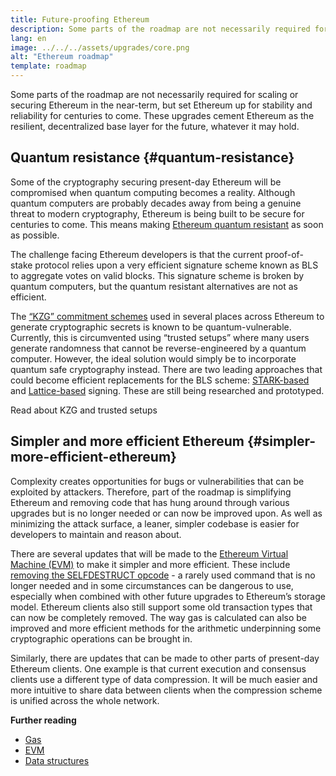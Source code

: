 ```yaml
---
title: Future-proofing Ethereum
description: Some parts of the roadmap are not necessarily required for scaling or securing Ethereum in the near-term, but set Ethereum up for stability and reliability for centuries to come. These upgrades cement Ethereum as the resilient, decentralized base layer for the future, whatever it may hold.
lang: en
image: ../../../assets/upgrades/core.png
alt: "Ethereum roadmap"
template: roadmap
---
```


Some parts of the roadmap are not necessarily required for scaling or securing Ethereum in the near-term, but set Ethereum up for stability and reliability for centuries to come. These upgrades cement Ethereum as the resilient, decentralized base layer for the future, whatever it may hold.

## Quantum resistance {#quantum-resistance}

Some of the cryptography securing present-day Ethereum will be compromised when quantum computing becomes a reality. Although quantum computers are probably decades away from being a genuine threat to modern cryptography, Ethereum is being built to be secure for centuries to come. This means making [Ethereum quantum resistant](https://consensys.net/blog/developers/how-will-quantum-supremacy-affect-blockchain/) as soon as possible.

The challenge facing Ethereum developers is that the current proof-of-stake protocol relies upon a very efficient signature scheme known as BLS to aggregate votes on valid blocks. This signature scheme is broken by quantum computers, but the quantum resistant alternatives are not as efficient.

The [“KZG” commitment schemes](/roadmap/danksharding/#what-is-kzg) used in several places across Ethereum to generate cryptographic secrets is known to be quantum-vulnerable. Currently, this is circumvented using “trusted setups” where many users generate randomness that cannot be reverse-engineered by a quantum computer. However, the ideal solution would simply be to incorporate quantum safe cryptography instead. There are two leading approaches that could become efficient replacements for the BLS scheme: [STARK-based](https://hackmd.io/@vbuterin/stark_aggregation) and [Lattice-based](https://medium.com/asecuritysite-when-bob-met-alice/so-what-is-lattice-encryption-326ac66e3175) signing. These are still being researched and prototyped.

<ButtonLink variant="outline-color" to="/roadmap/danksharding#what-is-kzg"> Read about KZG and trusted setups</ButtonLink>

## Simpler and more efficient Ethereum {#simpler-more-efficient-ethereum}

Complexity creates opportunities for bugs or vulnerabilities that can be exploited by attackers. Therefore, part of the roadmap is simplifying Ethereum and removing code that has hung around through various upgrades but is no longer needed or can now be improved upon. As well as minimizing the attack surface, a leaner, simpler codebase is easier for developers to maintain and reason about.

There are several updates that will be made to the [Ethereum Virtual Machine (EVM)](/developers/docs/evm) to make it simpler and more efficient. These include [removing the SELFDESTRUCT opcode](https://hackmd.io/@vbuterin/selfdestruct) - a rarely used command that is no longer needed and in some circumstances can be dangerous to use, especially when combined with other future upgrades to Ethereum’s storage model. Ethereum clients also still support some old transaction types that can now be completely removed. The way gas is calculated can also be improved and more efficient methods for the arithmetic underpinning some cryptographic operations can be brought in.

Similarly, there are updates that can be made to other parts of present-day Ethereum clients. One example is that current execution and consensus clients use a different type of data compression. It will be much easier and more intuitive to share data between clients when the compression scheme is unified across the whole network.

**Further reading**

- [Gas](/developers/docs/gas)
- [EVM](/developers/docs/evm)
- [Data structures](/developers/docs/data-structures-and-encoding)
